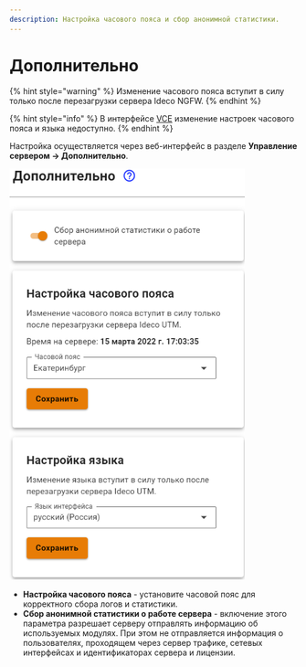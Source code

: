 ```yaml
---
description: Настройка часового пояса и сбор анонимной статистики.
---
```


# Дополнительно

{% hint style="warning" %}
Изменение часового пояса вступит в силу только после перезагрузки сервера Ideco NGFW.
{% endhint %}

{% hint style="info" %}
В интерфейсе [VCE](/settings/server-management/vce.md) изменение настроек часового пояса и языка недоступно.
{% endhint %}

Настройка осуществляется через веб-интерфейс в разделе **Управление сервером -> Дополнительно**.

![](/.gitbook/assets/addition.png)

* **Настройка часового пояса** - установите часовой пояс для корректного сбора логов и статистики.
* **Сбор анонимной статистики о работе сервера** - включение этого параметра разрешает серверу отправлять информацию об используемых модулях. При этом не отправляется информация о пользователях, проходящем через сервер трафике, сетевых интерфейсах и идентификаторах сервера и лицензии.


